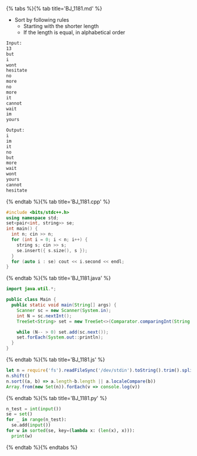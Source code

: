 {% tabs %}{% tab title='BJ_1181.md' %}

* Sort by following rules
  * Starting with the shorter length
  * If the length is equal, in alphabetical order

```txt
Input:
13
but
i
wont
hesitate
no
more
no
more
it
cannot
wait
im
yours

Output:
i
im
it
no
but
more
wait
wont
yours
cannot
hesitate
```

{% endtab %}{% tab title='BJ_1181.cpp' %}

```cpp
#include <bits/stdc++.h>
using namespace std;
set<pair<int, string>> se;
int main() {
  int n; cin >> n;
  for (int i = 0; i < n; i++) {
    string s; cin >> s;
    se.insert({ s.size(), s });
  }
  for (auto i : se) cout << i.second << endl;
}
```

{% endtab %}{% tab title='BJ_1181.java' %}

```java
import java.util.*;

public class Main {
  public static void main(String[] args) {
    Scanner sc = new Scanner(System.in);
    int N = sc.nextInt();
    TreeSet<String> set = new TreeSet<>(Comparator.comparingInt(String::length).thenComparing(String::compareTo));

    while (N-- > 0) set.add(sc.next());
    set.forEach(System.out::println);
  }
}
```

{% endtab %}{% tab title='BJ_1181.js' %}

```js
let n = require('fs').readFileSync('/dev/stdin').toString().trim().split('\n')
n.shift()
n.sort((a, b) => a.length-b.length || a.localeCompare(b))
Array.from(new Set(n)).forEach(v => console.log(v))
```

{% endtab %}{% tab title='BJ_1181.py' %}

```py
n_test = int(input())
se = set()
for _ in range(n_test):
  se.add(input())
for w in sorted(se, key=(lambda x: (len(x), x))):
  print(w)
```

{% endtab %}{% endtabs %}
